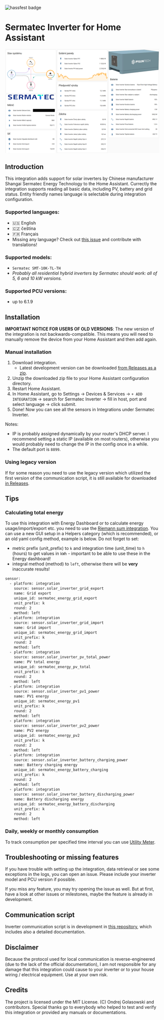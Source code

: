![hassfest badge](https://github.com/andreondra/homeassistant-sermatec-inverter/actions/workflows/hassfest.yaml/badge.svg)

# Sermatec Inverter for Home Assistant

![Home Assistant screenshot](assets/hass_integration.png)

## Introduction
This integration adds support for solar inverters by Chinese manufacturer Shangai Sermatec Energy Technology to the Home Assistant. Currectly the integration supports reading all basic data, including PV, battery and grid status. Entity friendly names language is selectable during integration configuration.

### Supported languages:
- 🇺🇸 English
- 🇨🇿 čeština
- 🇫🇷 Français
- Missing any language? Check out [this issue](https://github.com/sermatec-opensource/sermatec-inverter/issues/62) and contribute with translations!

### Supported models:
- `Sermatec SMT-10K-TL-TH`
- *Probably all residential hybrid inverters by Sermatec should work: all of 5, 6 and 10 kW versions.*

### Supported PCU versions:
- up to 6.1.9

## Installation
**IMPORTANT NOTICE FOR USERS OF OLD VERSIONS**: The new version of the integration is not backwards-compatible. This means you will need to manually remove the device from your Home Assistant and then add again.

### Manual installation
1. Download integration.
    - Latest development version can be downloaded [from Releases as a zip](https://github.com/sermatec-opensource/homeassistant-sermatec-inverter/releases/download/latest/sermatec_inverter.zip).
2. Unzip the downloaded zip file to your Home Assistant configuration directory.
3. Restart Home Assistant.
4. In Home Assistant, go to Settings -> Devices & Services -> `+ ADD INTEGRATION` -> search for Sermatec Inverter -> fill in host, port and select language -> click submit.
5. Done! Now you can see all the sensors in Integrations under Sermatec Inverter.

Notes:
- IP is probably assigned dynamically by your router's DHCP server. I recommend setting a static IP (available on most routers), otherwise you would probably need to change the IP in the config once in a while.
- The default port is `8899`.

### Using legacy version
If for some reason you need to use the legacy version which utilized the first version of the communication script, it is still available for downloaded [in Releases](https://github.com/sermatec-opensource/homeassistant-sermatec-inverter/releases/tag/v1.0.1).

## Tips
### Calculating total energy
To use this integration with Energy Dashboard or to calculate energy usage/import/export etc. you need to use the [Riemann sum integration](https://www.home-assistant.io/integrations/integration/). You can use a new GUI setup in a Helpers category (which is recommended), or an old yaml config method, example is below. Do not forget to set:
- metric prefix (unit_prefix) to `k` and integration time (unit_time) to `h` (hours) to get values in `kWh` - important to be able to use these in the Energy dashboard!
- integral method (method) to `left`, otherwise there will be **very** inaccurate results!

```
sensor:
  - platform: integration
    source: sensor.solar_inverter_grid_export
    name: Grid export
    unique_id: sermatec_energy_grid_export
    unit_prefix: k
    round: 2
    method: left
  - platform: integration
    source: sensor.solar_inverter_grid_import
    name: Grid import
    unique_id: sermatec_energy_grid_import
    unit_prefix: k
    round: 2
    method: left
  - platform: integration
    source: sensor.solar_inverter_pv_total_power
    name: PV total energy
    unique_id: sermatec_energy_pv_total
    unit_prefix: k
    round: 2
    method: left
  - platform: integration
    source: sensor.solar_inverter_pv1_power
    name: PV1 energy
    unique_id: sermatec_energy_pv1
    unit_prefix: k
    round: 2
    method: left
  - platform: integration
    source: sensor.solar_inverter_pv2_power
    name: PV2 energy
    unique_id: sermatec_energy_pv2
    unit_prefix: k
    round: 2
    method: left
  - platform: integration
    source: sensor.solar_inverter_battery_charging_power
    name: Battery charging energy
    unique_id: sermatec_energy_battery_charging
    unit_prefix: k
    round: 2
    method: left
  - platform: integration
    source: sensor.solar_inverter_battery_discharging_power
    name: Battery discharging energy
    unique_id: sermatec_energy_battery_discharging
    unit_prefix: k
    round: 2
    method: left
``` 

### Daily, weekly or monthly consumption
To track consumption per specified time interval you can use [Utility Meter](https://www.home-assistant.io/integrations/utility_meter/).

## Troubleshooting or missing features
If you have trouble with setting up the integration, data retrieval or see some exceptions in the logs, you can open an issue. Please include your inverter model and PCU version if possible.

If you miss any feature, you may try opening the issue as well. But at first, have a look at other issues or milestones, maybe the feature is already in development.

## Communication script
Inverter communication script is in development in [this repository](https://github.com/andreondra/sermatec-inverter), which includes also a detailed documentation.

## Disclaimer
Because the protocol used for local communication is reverse-engineered (due to the lack of the official documentation), I am not responsible for any damage that this integration could cause to your inverter or to your house wiring / electrical equipment. Use at your own risk.

## Credits
The project is licensed under the MIT License. (C) Ondrej Golasowski and contributors. Special thanks go to everybody who helped to test and verify this integration or provided any manuals or documentations.
